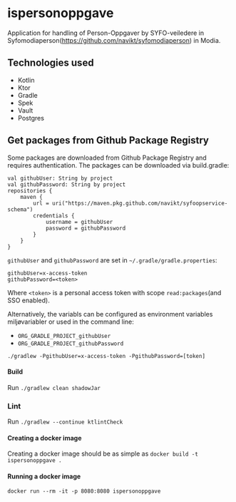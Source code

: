 # ispersonoppgave
Application for handling of Person-Oppgaver by SYFO-veiledere in Syfomodiaperson(https://github.com/navikt/syfomodiaperson) in Modia.

## Technologies used
* Kotlin
* Ktor
* Gradle
* Spek
* Vault
* Postgres

## Get packages from Github Package Registry
Some packages are downloaded from Github Package Registry and requires authentication.
The packages can be downloaded via build.gradle:
```
val githubUser: String by project
val githubPassword: String by project
repositories {
    maven {
        url = uri("https://maven.pkg.github.com/navikt/syfoopservice-schema")
        credentials {
            username = githubUser
            password = githubPassword
        }
    }
}
```

`githubUser` and `githubPassword` are set in `~/.gradle/gradle.properties`:

```
githubUser=x-access-token
githubPassword=<token>
```

Where `<token>` is a personal access token with scope `read:packages`(and SSO enabled).

Alternatively, the variabls can be configured as environment variables miljøvariabler or used in the command line:

* `ORG_GRADLE_PROJECT_githubUser`
* `ORG_GRADLE_PROJECT_githubPassword`

```
./gradlew -PgithubUser=x-access-token -PgithubPassword=[token]
```

#### Build
Run `./gradlew clean shadowJar`

### Lint
Run `./gradlew --continue ktlintCheck`

#### Creating a docker image
Creating a docker image should be as simple as `docker build -t ispersonoppgave .`

#### Running a docker image
`docker run --rm -it -p 8080:8080 ispersonoppgave`
